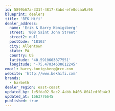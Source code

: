 ```yaml
---
id: 5899b67a-331f-4817-8abd-efe0ccaa9a96
blueprint: dealers
title: 'BEK Hifi'
dealer_address:
  name: 'Erik & Barry Konigsberg'
  street: '808 Saint John Street'
  street2: null
  postCode: '18103'
  city: Allentown
  state: PA
  country: US
  latitude: '40.5910603877551'
  longitude: '-75.47034630612245'
email: barry.konigsberg@rcn.com
website: 'http://www.bekhifi.com'
brands:
  - harbeth
dealer_region: east-coast
updated_by: 1e5fda92-5ac2-4abb-b403-8041edf0b4c3
updated_at: 1663776645
published: true
---
```

